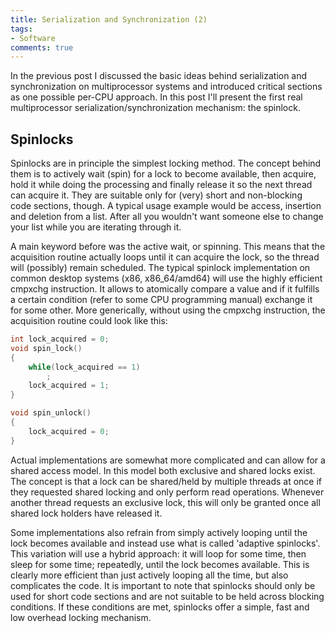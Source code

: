 ```yaml
--- 
title: Serialization and Synchronization (2)
tags: 
- Software
comments: true
---
```



In the previous post I discussed the basic ideas behind serialization and synchronization on multiprocessor systems and introduced critical sections as one possible per-CPU approach. In this post I'll present the 
first real multiprocessor serialization/synchronization mechanism: the spinlock.


## Spinlocks

Spinlocks are in principle the simplest locking method. The concept behind them is to actively wait (spin) for a lock to become available, then acquire, hold it while doing the processing and finally release it so the 
next thread can acquire it. They are suitable only for (very) short and non-blocking code sections, though. A typical usage example would be access, insertion and deletion from a list. After all you wouldn't want 
someone else to change your list while you are iterating through it.

A main keyword before was the active wait, or spinning. This means that the acquisition routine actually loops until it can acquire the lock, so the thread will (possibly) remain scheduled. The typical spinlock 
implementation on common desktop systems (x86, x86_64/amd64) will use the highly efficient cmpxchg instruction. It allows to atomically compare a value and if it fulfills a certain condition (refer to some CPU 
programming manual) exchange it for some other. More generically, without using the cmpxchg instruction, the acquisition routine could look like this:

```c
int lock_acquired = 0;
void spin_lock()
{
	while(lock_acquired == 1)
		;
	lock_acquired = 1;
}

void spin_unlock()
{
	lock_acquired = 0;
}
```

Actual implementations are somewhat more complicated and can allow for a shared access model. In this model both exclusive and shared locks exist. The concept is that a lock can be shared/held by multiple threads at 
once if they requested shared locking and only perform read operations. Whenever another thread requests an exclusive lock, this will only be granted once all shared lock holders have released it.

Some implementations also refrain from simply actively looping until the lock becomes available and instead use what is called 'adaptive spinlocks'. This variation will use a hybrid approach: it will loop for some 
time, then sleep for some time; repeatedly, until the lock becomes available. This is clearly more efficient than just actively looping all the time, but also complicates the code.
It is important to note that spinlocks should only be used for short code sections and are not suitable to be held across blocking conditions. If these conditions are met, spinlocks offer a simple, fast and low 
overhead locking mechanism.
